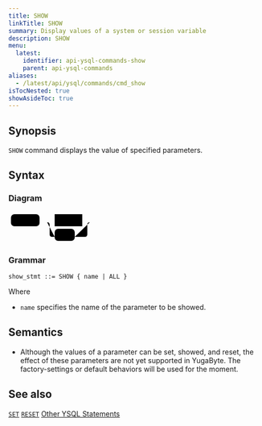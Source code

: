 ```yaml
---
title: SHOW
linkTitle: SHOW
summary: Display values of a system or session variable
description: SHOW
menu:
  latest:
    identifier: api-ysql-commands-show
    parent: api-ysql-commands
aliases:
  - /latest/api/ysql/commands/cmd_show
isTocNested: true
showAsideToc: true
---
```


## Synopsis

`SHOW` command displays the value of specified parameters.

## Syntax

### Diagram

<svg class="rrdiagram" version="1.1" xmlns:xlink="http://www.w3.org/1999/xlink" xmlns="http://www.w3.org/2000/svg" width="172" height="63" viewbox="0 0 172 63"><path class="connector" d="M0 21h5m57 0h30m55 0h20m-90 0q5 0 5 5v19q0 5 5 5h5m40 0h20q5 0 5-5v-19q0-5 5-5m5 0h5"/><rect class="literal" x="5" y="5" width="57" height="24" rx="7"/><text class="text" x="15" y="21">SHOW</text><a xlink:href="../../grammar_diagrams#name"><rect class="rule" x="92" y="5" width="55" height="24"/><text class="text" x="102" y="21">name</text></a><rect class="literal" x="92" y="34" width="40" height="24" rx="7"/><text class="text" x="102" y="50">ALL</text></svg>

### Grammar

```
show_stmt ::= SHOW { name | ALL }
```

Where

- `name` specifies the name of the parameter to be showed.

## Semantics

- Although the values of a parameter can be set, showed, and reset, the effect of these parameters are not yet supported in YugaByte. The factory-settings or default behaviors will be used for the moment.

## See also

[`SET`](../cmd_set)
[`RESET`](../cmd_reset)
[Other YSQL Statements](..)
